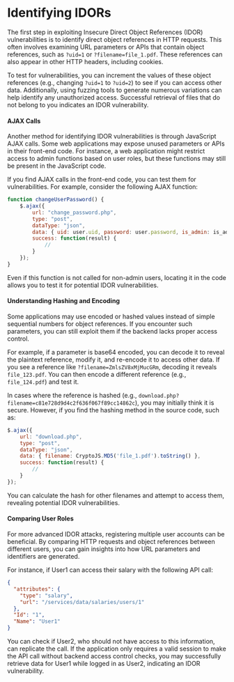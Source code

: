 # Identifying IDORs

The first step in exploiting Insecure Direct Object References (IDOR) vulnerabilities is to identify direct object references in HTTP requests. This often involves examining URL parameters or APIs that contain object references, such as `?uid=1` or `?filename=file_1.pdf`. These references can also appear in other HTTP headers, including cookies.

To test for vulnerabilities, you can increment the values of these object references (e.g., changing `?uid=1` to `?uid=2`) to see if you can access other data. Additionally, using fuzzing tools to generate numerous variations can help identify any unauthorized access. Successful retrieval of files that do not belong to you indicates an IDOR vulnerability.

#### AJAX Calls

Another method for identifying IDOR vulnerabilities is through JavaScript AJAX calls. Some web applications may expose unused parameters or APIs in their front-end code. For instance, a web application might restrict access to admin functions based on user roles, but these functions may still be present in the JavaScript code.

If you find AJAX calls in the front-end code, you can test them for vulnerabilities. For example, consider the following AJAX function:

```javascript
function changeUserPassword() {
    $.ajax({
        url: "change_password.php",
        type: "post",
        dataType: "json",
        data: { uid: user.uid, password: user.password, is_admin: is_admin },
        success: function(result) {
            //
        }
    });
}
```

Even if this function is not called for non-admin users, locating it in the code allows you to test it for potential IDOR vulnerabilities.

#### Understanding Hashing and Encoding

Some applications may use encoded or hashed values instead of simple sequential numbers for object references. If you encounter such parameters, you can still exploit them if the backend lacks proper access control.

For example, if a parameter is base64 encoded, you can decode it to reveal the plaintext reference, modify it, and re-encode it to access other data. If you see a reference like `?filename=ZmlsZV8xMjMucGRm`, decoding it reveals `file_123.pdf`. You can then encode a different reference (e.g., `file_124.pdf`) and test it.

In cases where the reference is hashed (e.g., `download.php?filename=c81e728d9d4c2f636f067f89cc14862c`), you may initially think it is secure. However, if you find the hashing method in the source code, such as:

```javascript
$.ajax({
    url: "download.php",
    type: "post",
    dataType: "json",
    data: { filename: CryptoJS.MD5('file_1.pdf').toString() },
    success: function(result) {
        //
    }
});
```

You can calculate the hash for other filenames and attempt to access them, revealing potential IDOR vulnerabilities.

#### Comparing User Roles

For more advanced IDOR attacks, registering multiple user accounts can be beneficial. By comparing HTTP requests and object references between different users, you can gain insights into how URL parameters and identifiers are generated.

For instance, if User1 can access their salary with the following API call:

```json
{
  "attributes": {
    "type": "salary",
    "url": "/services/data/salaries/users/1"
  },
  "Id": "1",
  "Name": "User1"
}
```

You can check if User2, who should not have access to this information, can replicate the call. If the application only requires a valid session to make the API call without backend access control checks, you may successfully retrieve data for User1 while logged in as User2, indicating an IDOR vulnerability.
